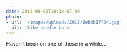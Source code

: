 ```yaml
---
date: 2012-08-02T18:19-07:00
photo:
- url: '/images/uploads/2018/8ebdb17f34.jpg'
  alt: 'Bike handle bars'
---
```

Haven’t been on one of these in a while…
